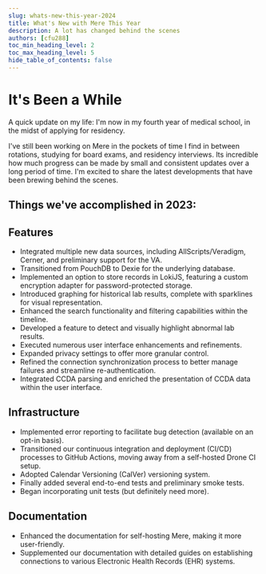 ```yaml
---
slug: whats-new-this-year-2024
title: What's New with Mere This Year
description: A lot has changed behind the scenes
authors: [cfu288]
toc_min_heading_level: 2
toc_max_heading_level: 5
hide_table_of_contents: false
---
```


# It's Been a While

A quick update on my life: I'm now in my fourth year of medical school, in the midst of applying for residency.

I've still been working on Mere in the pockets of time I find in between rotations, studying for board exams, and residency interviews. Its incredible how much progress can be made by small and consistent updates over a long period of time. I'm excited to share the latest developments that have been brewing behind the scenes.

<!--truncate-->

## Things we've accomplished in 2023:

## Features

- Integrated multiple new data sources, including AllScripts/Veradigm, Cerner, and preliminary support for the VA.
- Transitioned from PouchDB to Dexie for the underlying database.
- Implemented an option to store records in LokiJS, featuring a custom encryption adapter for password-protected storage.
- Introduced graphing for historical lab results, complete with sparklines for visual representation.
- Enhanced the search functionality and filtering capabilities within the timeline.
- Developed a feature to detect and visually highlight abnormal lab results.
- Executed numerous user interface enhancements and refinements.
- Expanded privacy settings to offer more granular control.
- Refined the connection synchronization process to better manage failures and streamline re-authentication.
- Integrated CCDA parsing and enriched the presentation of CCDA data within the user interface.

## Infrastructure

- Implemented error reporting to facilitate bug detection (available on an opt-in basis).
- Transitioned our continuous integration and deployment (CI/CD) processes to GitHub Actions, moving away from a self-hosted Drone CI setup.
- Adopted Calendar Versioning (CalVer) versioning system.
- Finally added several end-to-end tests and preliminary smoke tests.
- Began incorporating unit tests (but definitely need more).

## Documentation

- Enhanced the documentation for self-hosting Mere, making it more user-friendly.
- Supplemented our documentation with detailed guides on establishing connections to various Electronic Health Records (EHR) systems.
